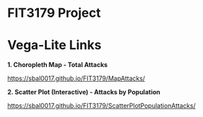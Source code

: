 # FIT3179 Project

<h1>Vega-Lite Links</h1>

<b>1. Choropleth Map - Total Attacks</b>

https://sbal0017.github.io/FIT3179/MapAttacks/


<b>2. Scatter Plot (Interactive) - Attacks by Population</b>

https://sbal0017.github.io/FIT3179/ScatterPlotPopulationAttacks/
